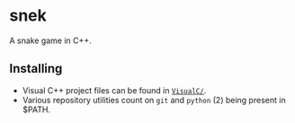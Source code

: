 # snek

A snake game in C++.


## Installing

* Visual C++ project files can be found in [`VisualC/`](VisualC/).
* Various repository utilities count on `git` and `python` (2) being present in $PATH.